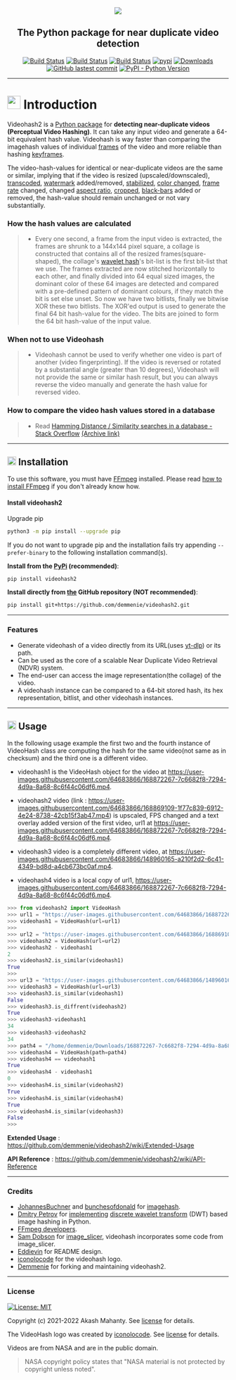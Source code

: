 <div align="center">
<img src="https://raw.githubusercontent.com/demmenie/videohash2/main/assets/logo/logo-optimized.svg"><br>
</div>

<h2 align="center"> The Python package for near duplicate video detection </h2>

<p align="center">
<a href="https://github.com/demmenie/videohash2/actions?query=workflow%3AUbuntu"><img alt="Build Status" src="https://github.com/demmenie/videohash2/workflows/Ubuntu/badge.svg"></a>
<a href="https://github.com/demmenie/videohash2/actions?query=workflow%3AWindows"><img alt="Build Status" src="https://github.com/demmenie/videohash2/workflows/Windows/badge.svg"></a>
<a href="https://github.com/demmenie/videohash2/actions?query=workflow%3AmacOS"><img alt="Build Status" src="https://github.com/demmenie/videohash2/workflows/macOS/badge.svg"></a>
<a href="https://pypi.org/project/videohash2/"><img alt="pypi" src="https://img.shields.io/pypi/v/videohash2.svg"></a>
<a href="https://pepy.tech/project/videohash2?versions=1*&versions=2*&versions=3*"><img alt="Downloads" src="https://pepy.tech/badge/videohash2"></a>
<a href="https://github.com/demmenie/videohash2/commits/main"><img alt="GitHub lastest commit" src="https://img.shields.io/github/last-commit/demmenie/videohash2?color=blue&style=flat-square"></a>
<a href="#"><img alt="PyPI - Python Version" src="https://img.shields.io/pypi/pyversions/videohash2?style=flat-square"></a>
</p>

--------------------------------------------------------------------------

# <img src="https://github.githubassets.com/images/icons/emoji/unicode/2b50.png" width="30"></img> Introduction

Videohash2 is a [Python package](https://www.udacity.com/blog/2021/01/what-is-a-python-package.html) for **detecting near-duplicate videos (Perceptual Video Hashing)**.
It can take any input video and generate a 64-bit equivalent hash value. Videohash is way faster than comparing the imagehash values of individual [frames](https://en.wikipedia.org/wiki/Film_frame) of the video and more reliable than hashing [keyframes](https://en.wikipedia.org/wiki/Key_frame).

The video-hash-values for identical or near-duplicate videos are the same or similar, implying that if the video is resized (upscaled/downscaled), [transcoded](https://medium.com/videocoin/what-is-video-transcoding-and-why-do-you-do-it-348a2610cefc), [watermark](https://en.wikipedia.org/wiki/Digital_watermarking) added/removed, [stabilized](https://link.springer.com/referenceworkentry/10.1007%2F978-0-387-78414-4_76), [color changed](https://en.wikipedia.org/wiki/Chrominance), [frame rate](https://www.techsmith.com/blog/frame-rate-beginners-guide/) changed, changed [aspect ratio](https://en.wikipedia.org/wiki/Aspect_ratio_(image)),  [cropped](https://www.avs4you.com/blog/trim-cut-crop-avs4you/), [black-bars](https://en.wikipedia.org/wiki/Letterboxing_(filming)) added or removed, the hash-value should remain unchanged or not vary substantially.

### How the hash values are calculated

> - Every one second, a frame from the input video is extracted, the frames are shrunk to a 144x144 pixel square, a collage is constructed that contains all of the resized frames(square-shaped), the collage's [wavelet hash](https://fullstackml.com/wavelet-image-hash-in-python-3504fdd282b5)'s bit-list is the first bit-list that we use. The frames extracted are now stitched horizontally to each other, and finally divided into 64 equal sized images, the dominant color of these 64 images are detected and compared with a pre-defined pattern of dominant colours, if they match the bit is set else unset. So now we have two bitlists, finally we bitwise XOR these two bitlists. The XOR'ed output is  used to generate the final 64 bit hash-value for the video. The bits are joined to form the 64 bit hash-value of the  input value.

### When not to use Videohash

> - Videohash cannot be used to verify whether one video is part of another (video fingerprinting). If the video is reversed or rotated by a substantial angle (greater than 10 degrees), Videohash will not provide the same or similar hash result, but you can always reverse the video manually and generate the hash value for reversed video.

### How to compare the video hash values stored in a database

> - Read [Hamming Distance / Similarity searches in a database - Stack Overflow](https://stackoverflow.com/questions/9606492/hamming-distance-similarity-searches-in-a-database) [(Archive link)](https://web.archive.org/web/20211015120052/https://stackoverflow.com/questions/9606492/hamming-distance-similarity-searches-in-a-database)

--------------------------------------------------------------------------

## <img src="https://github.githubassets.com/images/icons/emoji/unicode/1f3d7.png" width="20"></img> Installation

To use this software, you must have [FFmpeg](https://ffmpeg.org/) installed. Please read [how to install FFmpeg](https://github.com/demmenie/videohash2/wiki/Install-FFmpeg,-but-how%3F) if you don't already know how.

#### Install videohash2

Upgrade pip
```bash
python3 -m pip install --upgrade pip
```
If you do not want to upgrade pip and the installation fails try appending `--prefer-binary` to the following installation command(s).

**Install from the [PyPi](https://pypi.org/) (recommended)**:

```bash
pip install videohash2
```

**Install directly from [the](https://github.com/demmenie/videohash2) GitHub repository (NOT recommended)**:

```bash
pip install git+https://github.com/demmenie/videohash2.git
```

--------------------------------------------------------------------------

### Features

- Generate videohash of a video directly from its URL(uses [yt-dlp](https://github.com/yt-dlp/yt-dlp)) or its path.
- Can be used as the core of a scalable Near Duplicate Video Retrieval (NDVR) system.
- The end-user can access the image representation(the collage) of the video.
- A videohash instance can be compared to a 64-bit stored hash, its hex representation, bitlist, and other videohash instances.

--------------------------------------------------------------------------

## <img src="https://github.githubassets.com/images/icons/emoji/unicode/1f680.png" width="20"></img> Usage

In the following usage example the first two and the fourth instance of VideoHash class are computing the hash for the same video(not same as in checksum) and the third one is a different video.

- videohash1 is the VideoHash object for the video at <https://user-images.githubusercontent.com/64683866/168872267-7c6682f8-7294-4d9a-8a68-8c6f44c06df6.mp4>.

- videohash2 video (link : <https://user-images.githubusercontent.com/64683866/168869109-1f77c839-6912-4e24-8738-42cb15f3ab47.mp4>) is upscaled, FPS changed and a text overlay added version of the first video, url1 at <https://user-images.githubusercontent.com/64683866/168872267-7c6682f8-7294-4d9a-8a68-8c6f44c06df6.mp4>.

- videohash3 video is a completely different video, at <https://user-images.githubusercontent.com/64683866/148960165-a210f2d2-6c41-4349-bd8d-a4cb673bc0af.mp4>.

- videohash4 video is a local copy of url1,  <https://user-images.githubusercontent.com/64683866/168872267-7c6682f8-7294-4d9a-8a68-8c6f44c06df6.mp4>.

```python
>>> from videohash2 import VideoHash
>>> url1 = "https://user-images.githubusercontent.com/64683866/168872267-7c6682f8-7294-4d9a-8a68-8c6f44c06df6.mp4"
>>> videohash1 = VideoHash(url=url1)
>>> 
>>> url2 = "https://user-images.githubusercontent.com/64683866/168869109-1f77c839-6912-4e24-8738-42cb15f3ab47.mp4"
>>> videohash2 = VideoHash(url=url2)
>>> videohash2 - videohash1
2
>>> videohash2.is_similar(videohash1)
True
>>> 
>>> url3 = "https://user-images.githubusercontent.com/64683866/148960165-a210f2d2-6c41-4349-bd8d-a4cb673bc0af.mp4"
>>> videohash3 = VideoHash(url=url3)
>>> videohash3.is_similar(videohash1)
False
>>> videohash3.is_diffrent(videohash2)
True
>>> videohash3-videohash1
34
>>> videohash3-videohash2
34
>>> path4 = "/home/demmenie/Downloads/168872267-7c6682f8-7294-4d9a-8a68-8c6f44c06df6.mp4"
>>> videohash4 = VideoHash(path=path4)
>>> videohash4 == videohash1
True
>>> videohash4 - videohash1
0
>>> videohash4.is_similar(videohash2)
True
>>> videohash4.is_similar(videohash4)
True
>>> videohash4.is_similar(videohash3)
False
>>> 
```

**Extended Usage** : <https://github.com/demmenie/videohash2/wiki/Extended-Usage>

**API Reference** : <https://github.com/demmenie/videohash2/wiki/API-Reference>

--------------------------------------------------------------------------


### Credits

  - [JohannesBuchner](https://github.com/JohannesBuchner) and [bunchesofdonald](https://github.com/bunchesofdonald) for [imagehash](https://github.com/JohannesBuchner/imagehash).
  - [Dmitry Petrov](https://medium.com/@fullstackml) for [implementing](https://fullstackml.com/wavelet-image-hash-in-python-3504fdd282b5) [discrete wavelet transform](https://en.wikipedia.org/wiki/Discrete_wavelet_transform) (DWT) based image hashing in Python.
  - [FFmpeg developers](https://ffmpeg.org/consulting.html).
  - [Sam Dobson](https://github.com/samdobson) for [image_slicer](https://github.com/samdobson/image_slicer), videohash incorporates some code from image_slicer.
  - [Eddievin](https://github.com/Eddievin) for README design.
  - [iconolocode](https://github.com/iconolocode) for the videohash logo.
  - [Demmenie](https://github.com/demmenie) for forking and maintaining videohash2.
 
--------------------------------------------------------------------------
  
### License

[![License: MIT](https://img.shields.io/badge/License-MIT-green.svg)](https://github.com/demmenie/videohash2/blob/main/LICENSE)

Copyright (c) 2021-2022 Akash Mahanty. See
[license](https://github.com/demmenie/videohash2/blob/main/LICENSE) for details.

The VideoHash logo was created by [iconolocode](https://github.com/iconolocode). See [license](https://github.com/demmenie/videohash2/blob/main/assets/logo/LICENSE-LOGO) for details.

Videos are from NASA and are in the public domain.
> NASA copyright policy states that "NASA material is not protected by copyright unless noted".
